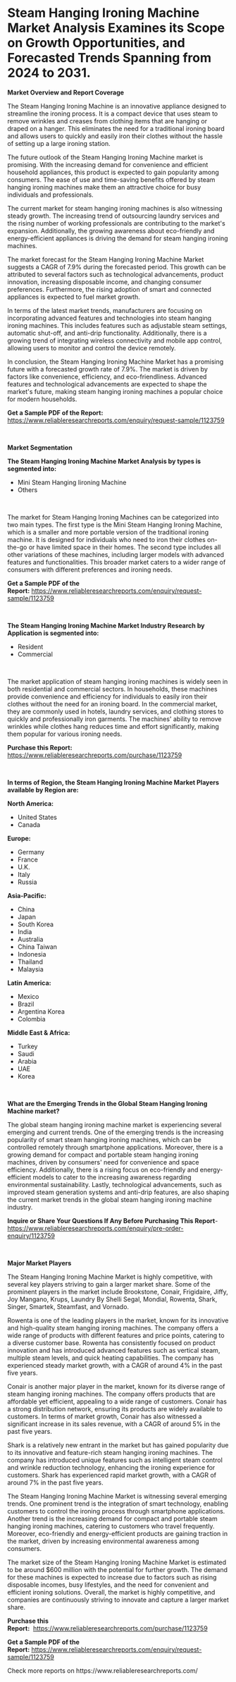 <p><h1>Steam Hanging Ironing Machine Market Analysis Examines its Scope on Growth Opportunities, and Forecasted Trends Spanning from 2024 to 2031.</h1></p><p><strong>Market Overview and Report Coverage</strong></p>
<p><p>The Steam Hanging Ironing Machine is an innovative appliance designed to streamline the ironing process. It is a compact device that uses steam to remove wrinkles and creases from clothing items that are hanging or draped on a hanger. This eliminates the need for a traditional ironing board and allows users to quickly and easily iron their clothes without the hassle of setting up a large ironing station.</p><p>The future outlook of the Steam Hanging Ironing Machine market is promising. With the increasing demand for convenience and efficient household appliances, this product is expected to gain popularity among consumers. The ease of use and time-saving benefits offered by steam hanging ironing machines make them an attractive choice for busy individuals and professionals.</p><p>The current market for steam hanging ironing machines is also witnessing steady growth. The increasing trend of outsourcing laundry services and the rising number of working professionals are contributing to the market's expansion. Additionally, the growing awareness about eco-friendly and energy-efficient appliances is driving the demand for steam hanging ironing machines.</p><p>The market forecast for the Steam Hanging Ironing Machine Market suggests a CAGR of 7.9% during the forecasted period. This growth can be attributed to several factors such as technological advancements, product innovation, increasing disposable income, and changing consumer preferences. Furthermore, the rising adoption of smart and connected appliances is expected to fuel market growth.</p><p>In terms of the latest market trends, manufacturers are focusing on incorporating advanced features and technologies into steam hanging ironing machines. This includes features such as adjustable steam settings, automatic shut-off, and anti-drip functionality. Additionally, there is a growing trend of integrating wireless connectivity and mobile app control, allowing users to monitor and control the device remotely.</p><p>In conclusion, the Steam Hanging Ironing Machine Market has a promising future with a forecasted growth rate of 7.9%. The market is driven by factors like convenience, efficiency, and eco-friendliness. Advanced features and technological advancements are expected to shape the market's future, making steam hanging ironing machines a popular choice for modern households.</p></p>
<p><strong>Get a Sample PDF of the Report:</strong> <a href="https://www.reliableresearchreports.com/enquiry/request-sample/1123759">https://www.reliableresearchreports.com/enquiry/request-sample/1123759</a></p>
<p>&nbsp;</p>
<p><strong>Market Segmentation</strong></p>
<p><strong>The Steam Hanging Ironing Machine Market Analysis by types is segmented into:</strong></p>
<p><ul><li>Mini Steam Hanging Iironing Machine</li><li>Others</li></ul></p>
<p>&nbsp;</p>
<p><p>The market for Steam Hanging Ironing Machines can be categorized into two main types. The first type is the Mini Steam Hanging Ironing Machine, which is a smaller and more portable version of the traditional ironing machine. It is designed for individuals who need to iron their clothes on-the-go or have limited space in their homes. The second type includes all other variations of these machines, including larger models with advanced features and functionalities. This broader market caters to a wider range of consumers with different preferences and ironing needs.</p></p>
<p><strong>Get a Sample PDF of the Report:</strong>&nbsp;<a href="https://www.reliableresearchreports.com/enquiry/request-sample/1123759">https://www.reliableresearchreports.com/enquiry/request-sample/1123759</a></p>
<p>&nbsp;</p>
<p><strong>The Steam Hanging Ironing Machine Market Industry Research by Application is segmented into:</strong></p>
<p><ul><li>Resident</li><li>Commercial</li></ul></p>
<p>&nbsp;</p>
<p><p>The market application of steam hanging ironing machines is widely seen in both residential and commercial sectors. In households, these machines provide convenience and efficiency for individuals to easily iron their clothes without the need for an ironing board. In the commercial market, they are commonly used in hotels, laundry services, and clothing stores to quickly and professionally iron garments. The machines' ability to remove wrinkles while clothes hang reduces time and effort significantly, making them popular for various ironing needs.</p></p>
<p><strong>Purchase this Report:</strong>&nbsp; <a href="https://www.reliableresearchreports.com/purchase/1123759">https://www.reliableresearchreports.com/purchase/1123759</a></p>
<p>&nbsp;</p>
<p><strong>In terms of Region, the Steam Hanging Ironing Machine Market Players available by Region are:</strong></p>
<p>
    <p> <strong> North America: </strong>
        <ul>
            <li>United States</li>
            <li>Canada</li>
        </ul>
        </p> 
    <p> <strong> Europe: </strong>
        <ul>
            <li>Germany</li>
            <li>France</li>
            <li>U.K.</li>
            <li>Italy</li>
            <li>Russia</li>
        </ul>
        </p> 
    <p> <strong> Asia-Pacific: </strong>
        <ul>
            <li>China</li>
            <li>Japan</li>
            <li>South Korea</li>
            <li>India</li>
            <li>Australia</li>
            <li>China Taiwan</li>
            <li>Indonesia</li>
            <li>Thailand</li>
            <li>Malaysia</li>
        </ul>
        </p> 
    <p> <strong> Latin America: </strong>
        <ul>
            <li>Mexico</li>
            <li>Brazil</li>
            <li>Argentina Korea</li>
            <li>Colombia</li>
        </ul>
        </p> 
    <p> <strong> Middle East & Africa: </strong>
        <ul>
            <li>Turkey</li>
            <li>Saudi</li>
            <li>Arabia</li>
            <li>UAE</li>
            <li>Korea</li>
        </ul>
    </p>
    </p>
<p>&nbsp;</p>
<p><strong>What are the Emerging Trends in the Global Steam Hanging Ironing Machine market?</strong></p>
<p><p>The global steam hanging ironing machine market is experiencing several emerging and current trends. One of the emerging trends is the increasing popularity of smart steam hanging ironing machines, which can be controlled remotely through smartphone applications. Moreover, there is a growing demand for compact and portable steam hanging ironing machines, driven by consumers' need for convenience and space efficiency. Additionally, there is a rising focus on eco-friendly and energy-efficient models to cater to the increasing awareness regarding environmental sustainability. Lastly, technological advancements, such as improved steam generation systems and anti-drip features, are also shaping the current market trends in the global steam hanging ironing machine industry.</p></p>
<p><strong>Inquire or Share Your Questions If Any Before Purchasing This Report</strong>- <a href="https://www.reliableresearchreports.com/enquiry/pre-order-enquiry/1123759">https://www.reliableresearchreports.com/enquiry/pre-order-enquiry/1123759</a></p>
<p>&nbsp;</p>
<p><strong>Major Market Players</strong></p>
<p><p>The Steam Hanging Ironing Machine Market is highly competitive, with several key players striving to gain a larger market share. Some of the prominent players in the market include Brookstone, Conair, Frigidaire, Jiffy, Joy Mangano, Krups, Laundry By Shelli Segal, Mondial, Rowenta, Shark, Singer, Smartek, Steamfast, and Vornado.</p><p>Rowenta is one of the leading players in the market, known for its innovative and high-quality steam hanging ironing machines. The company offers a wide range of products with different features and price points, catering to a diverse customer base. Rowenta has consistently focused on product innovation and has introduced advanced features such as vertical steam, multiple steam levels, and quick heating capabilities. The company has experienced steady market growth, with a CAGR of around 4% in the past five years.</p><p>Conair is another major player in the market, known for its diverse range of steam hanging ironing machines. The company offers products that are affordable yet efficient, appealing to a wide range of customers. Conair has a strong distribution network, ensuring its products are widely available to customers. In terms of market growth, Conair has also witnessed a significant increase in its sales revenue, with a CAGR of around 5% in the past five years.</p><p>Shark is a relatively new entrant in the market but has gained popularity due to its innovative and feature-rich steam hanging ironing machines. The company has introduced unique features such as intelligent steam control and wrinkle reduction technology, enhancing the ironing experience for customers. Shark has experienced rapid market growth, with a CAGR of around 7% in the past five years.</p><p>The Steam Hanging Ironing Machine Market is witnessing several emerging trends. One prominent trend is the integration of smart technology, enabling customers to control the ironing process through smartphone applications. Another trend is the increasing demand for compact and portable steam hanging ironing machines, catering to customers who travel frequently. Moreover, eco-friendly and energy-efficient products are gaining traction in the market, driven by increasing environmental awareness among consumers.</p><p>The market size of the Steam Hanging Ironing Machine Market is estimated to be around $600 million with the potential for further growth. The demand for these machines is expected to increase due to factors such as rising disposable incomes, busy lifestyles, and the need for convenient and efficient ironing solutions. Overall, the market is highly competitive, and companies are continuously striving to innovate and capture a larger market share.</p></p>
<p><strong>Purchase this Report:</strong>&nbsp;&nbsp;<a href="https://www.reliableresearchreports.com/purchase/1123759">https://www.reliableresearchreports.com/purchase/1123759</a></p>
<p></p>
<p><strong>Get a Sample PDF of the Report:</strong>&nbsp;<a href="https://www.reliableresearchreports.com/enquiry/request-sample/1123759">https://www.reliableresearchreports.com/enquiry/request-sample/1123759</a></p>
<p>Check more reports on https://www.reliableresearchreports.com/</p>